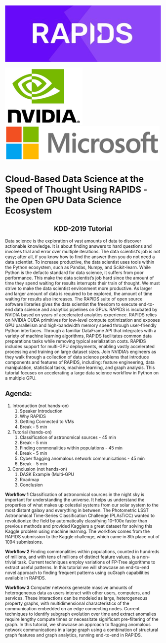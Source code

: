

![RAPIDS](img/rapids_logo.png)



<p float="left">
  <img src="img/nvidia_logo.jpg" width="250" />
  <img src="./img/microsoft_logo.png" width="500" /> 
</p>





# Cloud-Based Data Science at the Speed of Thought Using RAPIDS - the Open GPU Data Science Ecosystem

## <center>KDD-2019 Tutorial</center>
Data science is the exploration of vast amounts of data to discover actionable knowledge. It is about finding answers to hard questions and involves trial and error over multiple iterations.  The data scientist’s job is not easy; after all, if you know how to find the answer then you do not need a data scientist.  To increase productive, the data scientist uses tools within the Python ecosystem, such as Pandas, Numpy, and Scikit-learn. While Python is the defacto standard for data science, it suffers from poor performance.  This make the data scientist’s job hard since the amount of time they spend waiting for results interrupts their train of thought.  We must strive to make the data scientist environment more productive.  As larger and larger amount of data is required to be explored, the amount of time waiting for results also increases.
The RAPIDS suite of open source software libraries gives the data scientist the freedom to execute end-to-end data science and analytics pipelines on GPUs.  RAPIDS is incubated by NVIDIA based on years of accelerated analytics experience.  RAPIDS relies on NVIDIA CUDA primitives for low-level compute optimization and exposes GPU parallelism and high-bandwidth memory speed through user-friendly Python interfaces.  Through a familiar DataFrame API that integrates with a variety of machine learning algorithms, RAPIDS facilitates common data preparations tasks while removing typical serialization costs. RAPIDS includes support for multi-GPU deployments, enabling vastly accelerated processing and training on large dataset sizes.
Join NVIDIA’s engineers as they walk through a collection of data science problems that introduce components and features of RAPIDS, including: feature engineering, data manipulation, statistical tasks, machine learning, and graph analysis. This tutorial focuses on accelerating a large data science workflow in Python on a multiple GPU. 

## Agenda:

1. Introduction (not hands-on) 
   1. Speaker Introduction
   2. Why RAPIDS
   3. Getting Connected to VMs 
   4. Break - 5 min
2. Tutorial (hands-on)
   1. Classification of astronomical sources - 45 min 
   2. Break - 5 min
   3. Finding commonalities within populations - 45 min
   4. Break - 5 min
   5. Cyber flagging anomalous network communications - 45 min
   6. Break - 5 min
3. Conclusion (not hands-on)
   1. DASK Example (Multi-GPU 
   2. Roadmap 
   3. Conclusion



**Workflow 1**
Classification of astronomical sources in the night sky is important for understanding the universe. It helps us understand the properties of what makes up celestial systems from our solar system to the most distant galaxy and everything in between. The Photometric LSST Astronomical Time-Series Classification Challenge (PLAsTiCC) wanted to revolutionize the field by automatically classifying 10–100x faster than previous methods and provided Kagglers a great dataset for solving this Kaggle problem using machine learning. The workflow comes from the RAPIDS submission to the Kaggle challenge, which came in 8th place out of 1094 submissions.

**Workflow 2**
Finding commonalities within populations, counted in hundreds of millions, and with tens of millions of distinct feature values, is a non-trivial task. Current techniques employ variations of FP-Tree algorithms to extract useful patterns. In this tutorial we will showcase an end-to-end novel approach to finding frequent patterns using cuGraph capabilities available in RAPIDS.

**Workflow 3**
Computer networks generate massive amounts of heterogeneous data as users interact with other users, computers, and services. These interactions can be modeled as large, heterogeneous property graphs, with multidimensional characteristics of the communication embedded on an edge connecting nodes. Current techniques to identify subgraph evolution over time and extract anomalies require lengthy compute times or necessitate significant pre-filtering of the graph. In this tutorial, we showcase an approach to flagging anomalous network communications in a large graph using a combination of structural graph features and graph analytics, running end-to-end in RAPIDS.
